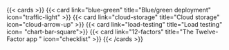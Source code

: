 
{{< cards >}}
  {{< card link="blue-green" title="Blue/green deployment" icon="traffic-light" >}}
  {{< card link="cloud-storage" title="Cloud storage" icon="cloud-arrow-up" >}}
  {{< card link="load-testing" title="Load testing" icon= "chart-bar-square">}}
  {{< card link="12-factors" title="The Twelve-Factor app " icon="checklist" >}}
{{< /cards >}}


